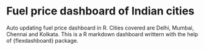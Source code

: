 # Fuel price dashboard of Indian cities

Auto updating fuel price dashboard in R. Cities covered are Delhi, Mumbai, Chennai and Kolkata. This is a R markdown dashboard writtern with the help of {flexdashboard} package.

